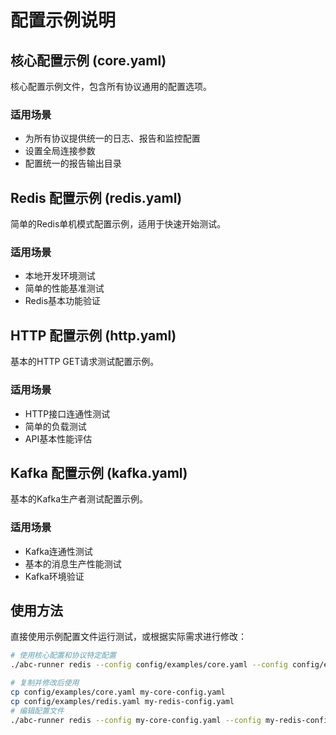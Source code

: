 # 配置示例说明

## 核心配置示例 (core.yaml)

核心配置示例文件，包含所有协议通用的配置选项。

### 适用场景

- 为所有协议提供统一的日志、报告和监控配置
- 设置全局连接参数
- 配置统一的报告输出目录

## Redis 配置示例 (redis.yaml)

简单的Redis单机模式配置示例，适用于快速开始测试。

### 适用场景

- 本地开发环境测试
- 简单的性能基准测试
- Redis基本功能验证

## HTTP 配置示例 (http.yaml)

基本的HTTP GET请求测试配置示例。

### 适用场景

- HTTP接口连通性测试
- 简单的负载测试
- API基本性能评估

## Kafka 配置示例 (kafka.yaml)

基本的Kafka生产者测试配置示例。

### 适用场景

- Kafka连通性测试
- 基本的消息生产性能测试
- Kafka环境验证

## 使用方法

直接使用示例配置文件运行测试，或根据实际需求进行修改：

```bash
# 使用核心配置和协议特定配置
./abc-runner redis --config config/examples/core.yaml --config config/examples/redis.yaml

# 复制并修改后使用
cp config/examples/core.yaml my-core-config.yaml
cp config/examples/redis.yaml my-redis-config.yaml
# 编辑配置文件
./abc-runner redis --config my-core-config.yaml --config my-redis-config.yaml
```